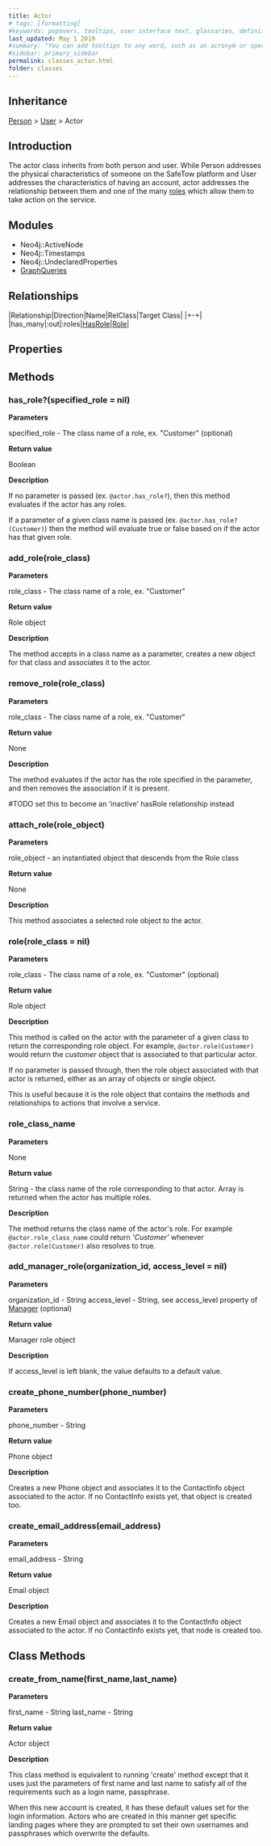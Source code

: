 ```yaml
---
title: Actor
# tags: [formatting]
#keywords: popovers, tooltips, user interface text, glossaries, definitions
last_updated: May 1 2019
#summary: "You can add tooltips to any word, such as an acronym or specialized term. Tooltips work well for glossary definitions, because you don't have to keep repeating the definition, nor do you assume the reader already knows the word's meaning."
#sidebar: primary_sidebar
permalink: classes_actor.html
folder: classes
---
```


## Inheritance

[Person](/classes_person.html) > [User](/classes_user.html) > Actor

## Introduction

The actor class inherits from both person and user. While Person addresses the physical characteristics of someone on the SafeTow platform and User addresses the characteristics of having an account, actor addresses the relationship between them and one of the many [roles](/classes_role) which allow them to take action on the service.

## Modules

* Neo4j::ActiveNode
* Neo4j::Timestamps
* Neo4j::UndeclaredProperties
* [GraphQueries](/modules_graph_queries.html)

## Relationships

|Relationship|Direction|Name|RelClass|Target Class|
|+-+|
|has_many|:out|:roles|[HasRole](/classes_has_role)|[Role](/classes_role)|

## Properties

## Methods

### has_role?(specified_role = nil)

__Parameters__

specified_role - The class name of a role, ex. "Customer" (optional)

__Return value__

Boolean

__Description__

If no parameter is passed (ex. `@actor.has_role?`), then this method evaluates if the actor has any roles.

If a parameter of a given class name is passed (ex. `@actor.has_role?(Customer)`) then the method will evaluate true or false based on if the actor has that given role.

### add_role(role_class)

__Parameters__

role_class - The class name of a role, ex. "Customer"

__Return value__

Role object

__Description__

The method accepts in a class name as a parameter, creates a new object for that class and associates it to the actor.

### remove_role(role_class)

__Parameters__

role_class - The class name of a role, ex. "Customer"

__Return value__

None

__Description__

The method evaluates if the actor has the role specified in the parameter, and then removes the association if it is present.

\#TODO set this to become an 'inactive' hasRole relationship instead

### attach_role(role_object)

__Parameters__

role_object - an instantiated object that descends from the Role class

__Return value__

None

__Description__

This method associates a selected role object to the actor.

### role(role_class = nil)

__Parameters__

role_class - The class name of a role, ex. "Customer" (optional)

__Return value__

Role object

__Description__

This method is called on the actor with the parameter of a given class to return the corresponding role object. For example, `@actor.role(Customer)` would return the _customer_ object that is associated to that particular actor.

If no parameter is passed through, then the role object associated with that actor is returned, either as an array of objects or single object.

This is useful because it is the role object that contains the methods and relationships to actions that involve a service.

### role_class_name

__Parameters__

None

__Return value__

String - the class name of the role corresponding to that actor. Array is returned when the actor has multiple roles.

__Description__

The method returns the class name of the actor's role. For example `@actor.role_class_name` could return _'Customer'_ whenever `@actor.role(Customer)` also resolves to true.

### add_manager_role(organization_id, access_level = nil)

__Parameters__

organization_id - String
access_level - String, see access_level property of [Manager](/classes_manager) (optional)

__Return value__

Manager role object

__Description__

If access_level is left blank, the value defaults to a default value.

### create_phone_number(phone_number)

__Parameters__

phone_number - String

__Return value__

Phone object

__Description__

Creates a new Phone object and associates it to the ContactInfo object associated to the actor. If no ContactInfo exists yet, that object is created too.

### create_email_address(email_address)

__Parameters__

email_address - String

__Return value__

Email object

__Description__

Creates a new Email object and associates it to the ContactInfo object associated to the actor. If no ContactInfo exists yet, that node is created too.

## Class Methods

### create_from_name(first_name,last_name)

__Parameters__

first_name - String
last_name - String

__Return value__

Actor object

__Description__

This class method is equivalent to running 'create' method except that it uses just the parameters of first name and last name to satisfy all of the requirements such as a login name, passphrase.

When this new account is created, it has these default values set for the login information. Actors who are created in this manner get specific landing pages where they are prompted to set their own usernames and passphrases which overwrite the defaults.
